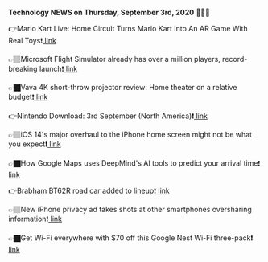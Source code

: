 <b>Technology NEWS on Thursday, September 3rd, 2020</b> 📡📡📡 

👉Mario Kart Live: Home Circuit Turns Mario Kart Into An AR Game With Real Toys❗️<a href='https://techblock.club/?p=6991'> link</a>

👉🏽Microsoft Flight Simulator already has over a million players, record-breaking launch❗️<a href='https://techblock.club/?p=6993'> link</a>

👉🏿Vava 4K short-throw projector review: Home theater on a relative budget❗️<a href='https://techblock.club/?p=6995'> link</a>

👉Nintendo Download: 3rd September (North America)❗️<a href='https://techblock.club/?p=6997'> link</a>

👉🏽iOS 14's major overhaul to the iPhone home screen might not be what you expect❗️<a href='https://techblock.club/?p=6999'> link</a>

👉🏿How Google Maps uses DeepMind's AI tools to predict your arrival time❗️<a href='https://techblock.club/?p=7001'> link</a>

👉Brabham BT62R road car added to lineup❗️<a href='https://techblock.club/?p=7003'> link</a>

👉🏽New iPhone privacy ad takes shots at other smartphones oversharing information❗️<a href='https://techblock.club/?p=7005'> link</a>

👉🏿Get Wi-Fi everywhere with $70 off this Google Nest Wi-Fi three-pack❗️<a href='https://techblock.club/?p=7007'> link</a>

